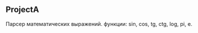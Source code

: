 ProjectA
-------------------------------------------------------------------------------------
Парсер математических выражений. функции: sin, cos, tg, ctg, log, pi, e.
